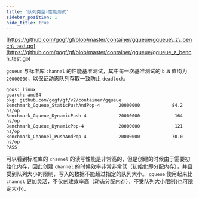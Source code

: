 ```yaml
---
title: '队列类型-性能测试'
sidebar_position: 1
hide_title: true
---
```


[https://github.com/gogf/gf/blob/master/container/gqueue/gqueue\_z\_bench\_test.go](https://github.com/gogf/gf/blob/master/container/gqueue/gqueue_z_bench_test.go)

`gqueue` 与标准库 `channel` 的性能基准测试，其中每一次基准测试的 `b.N` 值均为 `20000000`，以保证动态队列存取一致防止 `deadlock`:

```
goos: linux
goarch: amd64
pkg: github.com/gogf/gf/v2/container/gqueue
Benchmark_Gqueue_StaticPushAndPop-4       20000000            84.2 ns/op
Benchmark_Gqueue_DynamicPush-4            20000000             164 ns/op
Benchmark_Gqueue_DynamicPop-4             20000000             121 ns/op
Benchmark_Channel_PushAndPop-4            20000000            70.0 ns/op
PASS
```

可以看到标准库的 `channel` 的读写性能是非常高的，但是创建的时候由于需要初始化内存，因此创建 `channel` 的时候效率非常非常低（初始化即分配内存），并且受到队列大小的限制，写入的数据不能超过指定的队列大小。 `gqueue` 使用起来比 `channel` 更加灵活，不仅创建效率高（动态分配内存），不受队列大小限制(也可限定大小)。